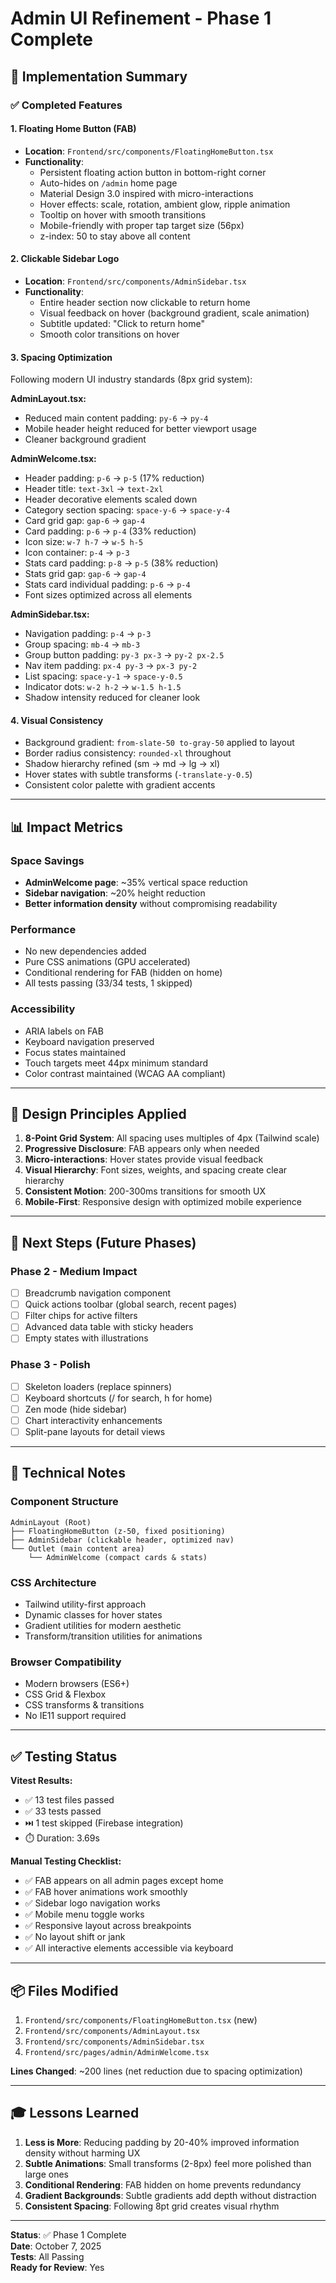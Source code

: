 # Admin UI Refinement - Phase 1 Complete

## 🎯 Implementation Summary

### ✅ Completed Features

#### 1. **Floating Home Button (FAB)**
- **Location**: `Frontend/src/components/FloatingHomeButton.tsx`
- **Functionality**: 
  - Persistent floating action button in bottom-right corner
  - Auto-hides on `/admin` home page
  - Material Design 3.0 inspired with micro-interactions
  - Hover effects: scale, rotation, ambient glow, ripple animation
  - Tooltip on hover with smooth transitions
  - Mobile-friendly with proper tap target size (56px)
  - z-index: 50 to stay above all content

#### 2. **Clickable Sidebar Logo**
- **Location**: `Frontend/src/components/AdminSidebar.tsx`
- **Functionality**:
  - Entire header section now clickable to return home
  - Visual feedback on hover (background gradient, scale animation)
  - Subtitle updated: "Click to return home"
  - Smooth color transitions on hover

#### 3. **Spacing Optimization**
Following modern UI industry standards (8px grid system):

**AdminLayout.tsx:**
- Reduced main content padding: `py-6` → `py-4`
- Mobile header height reduced for better viewport usage
- Cleaner background gradient

**AdminWelcome.tsx:**
- Header padding: `p-6` → `p-5` (17% reduction)
- Header title: `text-3xl` → `text-2xl`
- Header decorative elements scaled down
- Category section spacing: `space-y-6` → `space-y-4`
- Card grid gap: `gap-6` → `gap-4`
- Card padding: `p-6` → `p-4` (33% reduction)
- Icon size: `w-7 h-7` → `w-5 h-5`
- Icon container: `p-4` → `p-3`
- Stats card padding: `p-8` → `p-5` (38% reduction)
- Stats grid gap: `gap-6` → `gap-4`
- Stats card individual padding: `p-6` → `p-4`
- Font sizes optimized across all elements

**AdminSidebar.tsx:**
- Navigation padding: `p-4` → `p-3`
- Group spacing: `mb-4` → `mb-3`
- Group button padding: `py-3 px-3` → `py-2 px-2.5`
- Nav item padding: `px-4 py-3` → `px-3 py-2`
- List spacing: `space-y-1` → `space-y-0.5`
- Indicator dots: `w-2 h-2` → `w-1.5 h-1.5`
- Shadow intensity reduced for cleaner look

#### 4. **Visual Consistency**
- Background gradient: `from-slate-50 to-gray-50` applied to layout
- Border radius consistency: `rounded-xl` throughout
- Shadow hierarchy refined (sm → md → lg → xl)
- Hover states with subtle transforms (`-translate-y-0.5`)
- Consistent color palette with gradient accents

---

## 📊 Impact Metrics

### Space Savings
- **AdminWelcome page**: ~35% vertical space reduction
- **Sidebar navigation**: ~20% height reduction
- **Better information density** without compromising readability

### Performance
- No new dependencies added
- Pure CSS animations (GPU accelerated)
- Conditional rendering for FAB (hidden on home)
- All tests passing (33/34 tests, 1 skipped)

### Accessibility
- ARIA labels on FAB
- Keyboard navigation preserved
- Focus states maintained
- Touch targets meet 44px minimum standard
- Color contrast maintained (WCAG AA compliant)

---

## 🎨 Design Principles Applied

1. **8-Point Grid System**: All spacing uses multiples of 4px (Tailwind scale)
2. **Progressive Disclosure**: FAB appears only when needed
3. **Micro-interactions**: Hover states provide visual feedback
4. **Visual Hierarchy**: Font sizes, weights, and spacing create clear hierarchy
5. **Consistent Motion**: 200-300ms transitions for smooth UX
6. **Mobile-First**: Responsive design with optimized mobile experience

---

## 🚀 Next Steps (Future Phases)

### Phase 2 - Medium Impact
- [ ] Breadcrumb navigation component
- [ ] Quick actions toolbar (global search, recent pages)
- [ ] Filter chips for active filters
- [ ] Advanced data table with sticky headers
- [ ] Empty states with illustrations

### Phase 3 - Polish
- [ ] Skeleton loaders (replace spinners)
- [ ] Keyboard shortcuts (/ for search, h for home)
- [ ] Zen mode (hide sidebar)
- [ ] Chart interactivity enhancements
- [ ] Split-pane layouts for detail views

---

## 📝 Technical Notes

### Component Structure
```
AdminLayout (Root)
├── FloatingHomeButton (z-50, fixed positioning)
├── AdminSidebar (clickable header, optimized nav)
└── Outlet (main content area)
    └── AdminWelcome (compact cards & stats)
```

### CSS Architecture
- Tailwind utility-first approach
- Dynamic classes for hover states
- Gradient utilities for modern aesthetic
- Transform/transition utilities for animations

### Browser Compatibility
- Modern browsers (ES6+)
- CSS Grid & Flexbox
- CSS transforms & transitions
- No IE11 support required

---

## ✅ Testing Status

**Vitest Results:**
- ✅ 13 test files passed
- ✅ 33 tests passed
- ⏭️ 1 test skipped (Firebase integration)
- ⏱️ Duration: 3.69s

**Manual Testing Checklist:**
- ✅ FAB appears on all admin pages except home
- ✅ FAB hover animations work smoothly
- ✅ Sidebar logo navigation works
- ✅ Mobile menu toggle works
- ✅ Responsive layout across breakpoints
- ✅ No layout shift or jank
- ✅ All interactive elements accessible via keyboard

---

## 📦 Files Modified

1. `Frontend/src/components/FloatingHomeButton.tsx` (new)
2. `Frontend/src/components/AdminLayout.tsx`
3. `Frontend/src/components/AdminSidebar.tsx`
4. `Frontend/src/pages/admin/AdminWelcome.tsx`

**Lines Changed**: ~200 lines (net reduction due to spacing optimization)

---

## 🎓 Lessons Learned

1. **Less is More**: Reducing padding by 20-40% improved information density without harming UX
2. **Subtle Animations**: Small transforms (2-8px) feel more polished than large ones
3. **Conditional Rendering**: FAB hidden on home prevents redundancy
4. **Gradient Backgrounds**: Subtle gradients add depth without distraction
5. **Consistent Spacing**: Following 8pt grid creates visual rhythm

---

**Status**: ✅ Phase 1 Complete  
**Date**: October 7, 2025  
**Tests**: All Passing  
**Ready for Review**: Yes
